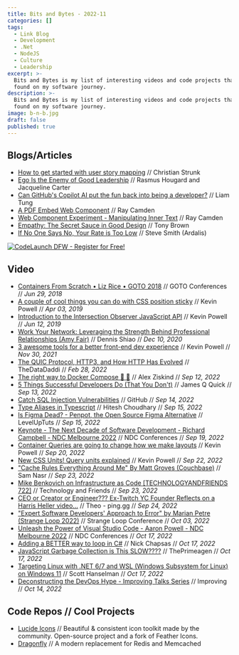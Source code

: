 ```yaml
---
title: Bits and Bytes - 2022-11
categories: []
tags:
  - Link Blog
  - Development
  - .Net
  - NodeJS
  - Culture
  - Leadership
excerpt: >-
  Bits and Bytes is my list of interesting videos and code projects that I've
  found on my software journey.
description: >-
  Bits and Bytes is my list of interesting videos and code projects that I've
  found on my software journey.
image: b-n-b.jpg
draft: false
published: true
---
```


## Blogs/Articles

- [How to get started with user story mapping](https://www.christianstrunk.com/blog/how-to-get-started-with-user-story-mapping) // Christian Strunk
- [Ego Is the Enemy of Good Leadership](https://hbr.org/2018/11/ego-is-the-enemy-of-good-leadership) // Rasmus Hougard and Jacqueline Carter
- [Can GitHub's Copilot AI put the fun back into being a developer?](https://www.zdnet.com/article/can-githubs-copilot-ai-put-the-fun-back-into-being-a-developer/) // Liam Tung
- [A PDF Embed Web Component](https://www.raymondcamden.com/2022/10/02/a-pdf-embed-web-component) // Ray Camden
- [Web Component Experiment - Manipulating Inner Text](https://www.raymondcamden.com/2022/10/04/web-component-experiment-manipulating-inner-text) // Ray Camden
- [Empathy: The Secret Sauce in Good Design](https://improving.com/thoughts/empathy-the-secret-sauce-in-design) // Tony Brown
- [If No One Says No, Your Rate is Too Low](https://ardalis.com/if-no-one-says-no-your-rate-is-too-low/) // Steve Smith (Ardalis)

 [ ![CodeLaunch DFW - Register for Free!](~/assets/images/blog/codelaunch_dfw.png) ](<https://www.eventbrite.com/e/399161712427/?discount=CL-VIP-IMPROVING>)

## Video

- [Containers From Scratch • Liz Rice • GOTO 2018](https://youtu.be/8fi7uSYlOdc) // GOTO Conferences // _Jun 29, 2018_
- [A couple of cool things you can do with CSS position sticky](https://youtu.be/8TyoihVGErI) // Kevin Powell // _Apr 03, 2019_
- [Introduction to the Intersection Observer JavaScript API](https://youtu.be/T8EYosX4NOo) // Kevin Powell // _Jun 12, 2019_
- [Work Your Network: Leveraging the Strength Behind Professional Relationships (Amy Fair)](https://youtu.be/PfuITCiIDwQ) // Dennis Shiao // _Dec 10, 2020_
- [3 awesome tools for a better front-end dev experience](https://youtu.be/CB3wsw0UCVc) // Kevin Powell // _Nov 30, 2021_
- [The QUIC Protocol, HTTP3, and How HTTP Has Evolved](https://youtu.be/VONSx_ftkz8) // TheDataDaddi // _Feb 28, 2022_
- [The right way to Docker Compose 🐳 🐙](https://youtu.be/hyJ2oPyaHkY) // Alex Ziskind // _Sep 12, 2022_
- [5 Things Successful Developers Do (That You Don't)](https://youtu.be/7MWmIhfvnes) // James Q Quick // _Sep 13, 2022_
- [Catch SQL Injection Vulnerabilities](https://youtu.be/TBk1n1O6Kmc) // GitHub // _Sep 14, 2022_
- [Type Aliases in Typescript](https://youtu.be/Dzn5BjAcCB0) // Hitesh Choudhary // _Sep 15, 2022_
- [Is Figma Dead? - Penpot, the Open Source Figma Alternative](https://youtu.be/pj7D0tSNmEg) // LevelUpTuts // _Sep 15, 2022_
- [Keynote - The Next Decade of Software Development - Richard Campbell - NDC Melbourne 2022](https://youtu.be/reL-ke2J03o) // NDC Conferences // _Sep 19, 2022_
- [Container Queries are going to change how we make layouts](https://youtu.be/3_-Je5XpbqY) // Kevin Powell // _Sep 20, 2022_
- [New CSS Units! Query units explained](https://youtu.be/ZSaAHb5dRwQ) // Kevin Powell // _Sep 22, 2022_
- ["Cache Rules Everything Around Me" By Matt Groves (Couchbase)](https://youtu.be/5DCxTuFASzo) // Sam Nasr // _Sep 23, 2022_
- [Mike Benkovich on Infrastructure as Code [TECHNOLOGYANDFRIENDS 722]](https://youtu.be/GX1lJ1dSJVY) // Technology and Friends // _Sep 23, 2022_
- [CEO or Creator or Engineer??? Ex-Twitch YC Founder Reflects on a Harris Heller video...](https://youtu.be/99eLybGBqgk) // Theo - ping․gg // _Sep 24, 2022_
- ["Expert Software Developers' Approach to Error" by Marian Petre (Strange Loop 2022)](https://youtu.be/UNMF5AS4SLg) // Strange Loop Conference // _Oct 03, 2022_
- [Unleash the Power of Visual Studio Code - Aaron Powell - NDC Melbourne 2022](https://youtu.be/I5kx__o4S3k) // NDC Conferences // _Oct 17, 2022_
- [Adding a BETTER way to loop in C#](https://youtu.be/jmmz1cInNow) // Nick Chapsas // _Oct 17, 2022_
- [JavaScript Garbage Collection is This SLOW????](https://youtu.be/ip51Y5v3WLk) // ThePrimeagen // _Oct 17, 2022_
- [Targeting Linux with .NET 6/7 and WSL (Windows Subsystem for Linux) on Windows 11](https://youtu.be/fD6DqryXA0w) // Scott Hanselman // _Oct 17, 2022_
- [Deconstructing the DevOps Hype - Improving Talks Series](https://youtu.be/WnUi4UYhdPs) // Improving // _Oct 14, 2022_

## Code Repos // Cool Projects

- [Lucide Icons](https://github.com/lucide-icons/lucide) // Beautiful & consistent icon toolkit made by the community. Open-source project and a fork of Feather Icons.
- [Dragonfly](https://github.com/dragonflydb/dragonfly) // A modern replacement for Redis and Memcached

